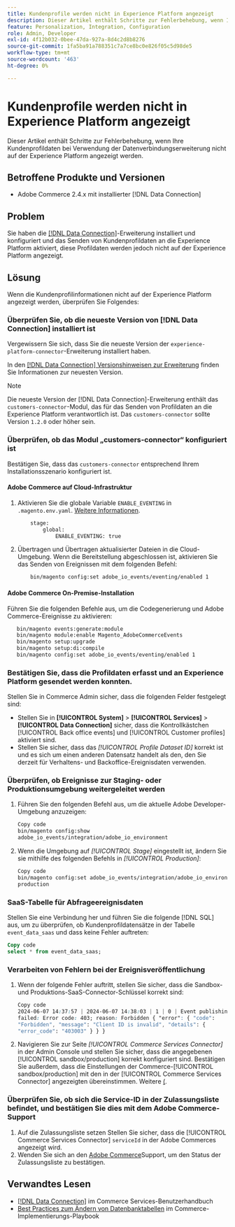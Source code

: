 ```yaml
---
title: Kundenprofile werden nicht in Experience Platform angezeigt
description: Dieser Artikel enthält Schritte zur Fehlerbehebung, wenn Ihre Kundenprofildaten bei Verwendung der Erweiterung  [!DNL Data Connection]  nicht auf der Experience Platform angezeigt werden.
feature: Personalization, Integration, Configuration
role: Admin, Developer
exl-id: 4f12b032-0bee-47da-927a-8d4c2d8b8276
source-git-commit: 1fa5ba91a788351c7a7ce8bc0e826f05c5d98de5
workflow-type: tm+mt
source-wordcount: '463'
ht-degree: 0%

---
```


# Kundenprofile werden nicht in Experience Platform angezeigt

Dieser Artikel enthält Schritte zur Fehlerbehebung, wenn Ihre Kundenprofildaten bei Verwendung der Datenverbindungserweiterung nicht auf der Experience Platform angezeigt werden.

## Betroffene Produkte und Versionen

* Adobe Commerce 2.4.x mit installierter [!DNL Data Connection]

## Problem

Sie haben die [[!DNL Data Connection]](https://experienceleague.adobe.com/de/docs/commerce-merchant-services/data-connection/overview)-Erweiterung installiert und konfiguriert und das Senden von Kundenprofildaten an die Experience Platform aktiviert, diese Profildaten werden jedoch nicht auf der Experience Platform angezeigt.

## Lösung

Wenn die Kundenprofilinformationen nicht auf der Experience Platform angezeigt werden, überprüfen Sie Folgendes:

### Überprüfen Sie, ob die neueste Version von [!DNL Data Connection] installiert ist

Vergewissern Sie sich, dass Sie die neueste Version der `experience-platform-connector`-Erweiterung installiert haben.

In den [[!DNL Data Connection] Versionshinweisen zur Erweiterung](https://experienceleague.adobe.com/de/docs/commerce-merchant-services/data-connection/release-notes) finden Sie Informationen zur neuesten Version.

>[!NOTE]
>
>Die neueste Version der [!DNL Data Connection]-Erweiterung enthält das `customers-connector`-Modul, das für das Senden von Profildaten an die Experience Platform verantwortlich ist. Das `customers-connector` sollte Version `1.2.0` oder höher sein.

### Überprüfen, ob das Modul „customers-connector“ konfiguriert ist

Bestätigen Sie, dass das `customers-connector` entsprechend Ihrem Installationsszenario konfiguriert ist.

#### Adobe Commerce auf Cloud-Infrastruktur

1. Aktivieren Sie die globale Variable `ENABLE_EVENTING` in `.magento.env.yaml`. [Weitere Informationen](https://experienceleague.adobe.com/de/docs/commerce-cloud-service/user-guide/configure/env/stage/variables-global).

   ```bash
       stage:
           global:
               ENABLE_EVENTING: true
   ```

1. Übertragen und Übertragen aktualisierter Dateien in die Cloud-Umgebung. Wenn die Bereitstellung abgeschlossen ist, aktivieren Sie das Senden von Ereignissen mit dem folgenden Befehl:

   ```bash
       bin/magento config:set adobe_io_events/eventing/enabled 1
   ```

#### Adobe Commerce On-Premise-Installation

Führen Sie die folgenden Befehle aus, um die Codegenerierung und Adobe Commerce-Ereignisse zu aktivieren:

```bash
   bin/magento events:generate:module
   bin/magento module:enable Magento_AdobeCommerceEvents
   bin/magento setup:upgrade
   bin/magento setup:di:compile
   bin/magento config:set adobe_io_events/eventing/enabled 1
```

### Bestätigen Sie, dass die Profildaten erfasst und an Experience Platform gesendet werden konnten.

Stellen Sie in Commerce Admin sicher, dass die folgenden Felder festgelegt sind:

* Stellen Sie in **[!UICONTROL System]** > **[!UICONTROL Services]** > **[!UICONTROL Data Connection]** sicher, dass die Kontrollkästchen [!UICONTROL Back office events] und [!UICONTROL Customer profiles] aktiviert sind.
* Stellen Sie sicher, dass das *[!UICONTROL Profile Dataset ID]* korrekt ist und es sich um einen anderen Datensatz handelt als den, den Sie derzeit für Verhaltens- und Backoffice-Ereignisdaten verwenden.

### Überprüfen, ob Ereignisse zur Staging- oder Produktionsumgebung weitergeleitet werden

1. Führen Sie den folgenden Befehl aus, um die aktuelle Adobe Developer-Umgebung anzuzeigen:

   ```bash
   Copy code
   bin/magento config:show
   adobe_io_events/integration/adobe_io_environment
   ```

1. Wenn die Umgebung auf *[!UICONTROL Stage]* eingestellt ist, ändern Sie sie mithilfe des folgenden Befehls in *[!UICONTROL Production]*:

   ```bash
   Copy code
   bin/magento config:set adobe_io_events/integration/adobe_io_environment
   production
   ```

### SaaS-Tabelle für Abfrageereignisdaten

Stellen Sie eine Verbindung her und führen Sie die folgende [!DNL SQL] aus, um zu überprüfen, ob Kundenprofildatensätze in der
Tabelle `event_data_saas` und dass keine Fehler auftreten:

```sql
Copy code
select * from event_data_saas;
```

### Verarbeiten von Fehlern bei der Ereignisveröffentlichung

1. Wenn der folgende Fehler auftritt, stellen Sie sicher, dass die Sandbox- und Produktions-SaaS-Connector-Schlüssel korrekt sind:

   ```css
   Copy code
   2024-06-07 14:37:57 | 2024-06-07 14:38:03 | 1 | 0 | Event publishing
   failed: Error code: 403; reason: Forbidden { "error": { "code":
   "Forbidden", "message": "Client ID is invalid", "details": {
   "error_code": "403003" } } }
   ```

1. Navigieren Sie zur Seite *[!UICONTROL Commerce Services Connector]* in der Admin Console und stellen Sie sicher, dass die angegebenen [!UICONTROL sandbox/production] korrekt konfiguriert sind. Bestätigen Sie außerdem, dass die Einstellungen der Commerce-[!UICONTROL sandbox/production] mit den in der [!UICONTROL Commerce Services Connector] angezeigten übereinstimmen. Weitere [&#x200B; (](https://experienceleague.adobe.com/de/docs/commerce-merchant-services/user-guides/integration-services/saas#apikey).

### Überprüfen Sie, ob sich die Service-ID in der Zulassungsliste befindet, und bestätigen Sie dies mit dem Adobe Commerce-Support

1. Auf die Zulassungsliste setzen Stellen Sie sicher, dass die [!UICONTROL Commerce Services Connector] `serviceId` in der Adobe Commerces angezeigt wird.
1. Wenden Sie sich an den [Adobe Commerce](https://experienceleague.adobe.com/de/docs/commerce-knowledge-base/kb/help-center-guide/magento-help-center-user-guide)Support, um den Status der Zulassungsliste zu bestätigen.

## Verwandtes Lesen

* [[!DNL Data Connection]](https://experienceleague.adobe.com/de/docs/commerce-merchant-services/data-connection/overview) im Commerce Services-Benutzerhandbuch
* [Best Practices zum Ändern von Datenbanktabellen](https://experienceleague.adobe.com/de/docs/commerce-operations/implementation-playbook/best-practices/development/modifying-core-and-third-party-tables#why-adobe-recommends-avoiding-modifications) im Commerce-Implementierungs-Playbook
